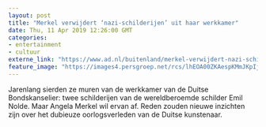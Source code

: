 ```yaml
---
layout: post
title: "Merkel verwijdert ‘nazi-schilderijen’ uit haar werkkamer"
date: Thu, 11 Apr 2019 12:26:00 GMT
categories: 
- entertainment 
- cultuur 
externe_link: "https://www.ad.nl/buitenland/merkel-verwijdert-nazi-schilderijen-uit-haar-werkkamer~ac72284e/"
feature_image: "https://images4.persgroep.net/rcs/lhEOA00ZKAespKMmJKpIj3jcdik/diocontent/15602824/_fitwidth/400/?appId=21791a8992982cd8da851550a453bd7f&quality=0.7"
---
```


Jarenlang sierden ze muren van de werkkamer van de Duitse Bondskanselier: twee schilderijen van de wereldberoemde schilder Emil Nolde. Maar Angela Merkel wil ervan af. Reden zouden nieuwe inzichten zijn over het dubieuze oorlogsverleden van de Duitse kunstenaar.
